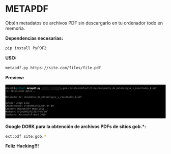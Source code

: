 # METAPDF

Obtén metadatos de archivos PDF sin descargarlo en tu ordenador todo en memoria.


**Dependencias necesarias:**

```bash
pip install PyPDF2
```


**USO:**

```bash
metapdf.py https://site.com/files/file.pdf
```

**Preview:**

<img src="preview.png">


**Google DORK para la obtención de archivos PDFs de sitios gob.*:**

```bash
ext:pdf site:gob.*
```


**Feliz Hacking!!!**
